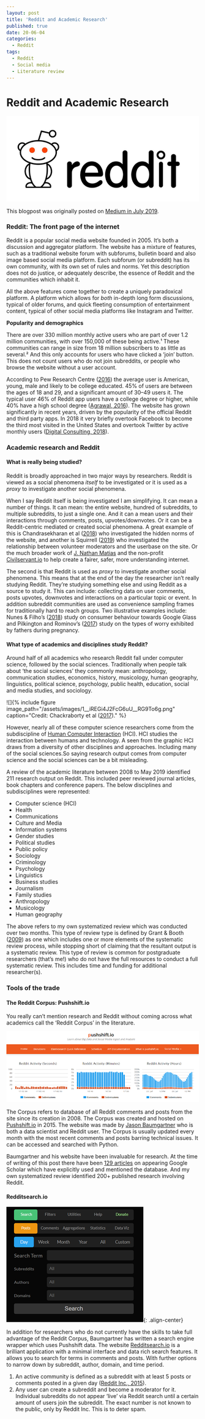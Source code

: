 ```yaml
---
layout: post
title: 'Reddit and Academic Research'
published: true
date: 20-06-04
categories:
  - Reddit
tags:
  - Reddit
  - Social media
  - Literature review
---
```

# Reddit and Academic Research

![](/assets/images/1__6dAXo18vmZ3KiR75TE2XwQ.png)

This blogpost was originally posted on [Medium in July 2019](www.mediun.com/@naiyanjones/reddit-and-academic-research-aa03f247e310).

### Reddit: The front page of the internet

Reddit is a popular social media website founded in 2005. It’s both a discussion and aggregator platform. The website has a mixture of features, such as a traditional website forum with subforums, bulletin board and also image based social media platform. Each subforum (or subreddit) has its own community, with its own set of rules and norms. Yet this description does not do justice, or adequately describe, the essence of Reddit and the communities which inhabit it.

All the above features come together to create a uniquely paradoxical platform. A platform which allows for _both_ in-depth long form discussions, typical of older forums, and quick fleeting consumption of entertainment content, typical of other social media platforms like Instagram and Twitter.

**Popularity and demographics**

There are over 330 million monthly active users who are part of over 1.2 million communities, with over 150,000 of these being active.¹ These communities can range in size from 18 million subscribers to as little as several.² And this only accounts for users who have clicked a ‘join’ button. This does not count users who do not join subreddits, or people who browse the website without a user account.

According to Pew Research Centre ([2016](https://www.journalism.org/2016/02/25/reddit-news-users-more-likely-to-be-male-young-and-digital-in-their-news-preferences/)) the average user is American, young, male and likely to be college educated. 45% of users are between the ages of 18 and 29, and a significant amount of 30–49 users it. The typical user 46% of Reddit app users have a college degree or higher, while 40% have a high school degree ([Agrawal, 2016](https://medium.com/@sm_app_intel/the-user-demographics-of-reddit-the-official-app-7e2e18b1e0e1)). The website has grown significantly in recent years, driven by the popularity of the official Reddit and third party apps. In 2018 it very briefly overtook Facebook to become the third most visited in the United States and overtook Twitter by active monthly users ([Digital Consulting, 2018](http://www.digitalstrategyconsulting.com/intelligence/2018/06/reddit_overtakes_facebook_as_third_most_popular_site_in_us.php)).

### Academic research and Reddit

#### What is really being studied?

Reddit is broadly approached in two major ways by researchers. Reddit is viewed as a social phenomena _itself_ to be investigated or it is used as a _proxy_ to investigate another social phenomena.

When I say Reddit itself is being investigated I am simplifying. It can mean a number of things. It can mean: the entire website, hundred of subreddits, to multiple subreddits, to just a single one. And it can a mean users and their interactions through comments, posts, upvotes/downvotes. Or it can be a Reddit-centric mediated or created social phenomena. A great example of this is Chandrasekharan et al ([2018](http://eegilbert.org/papers/cscw18-chand-norms.pdf)) who investigated the hidden norms of the website, and another is Squirrell ([2019](https://journals.sagepub.com/doi/abs/10.1177/1461444819834317)) who investigated the relationship between volunteer moderators and the userbase on the site. Or the much broader work of [J. Nathan Matias](https://medium.com/u/61f90df70e11) and the non-profit [Civilservant.io](https://civilservant.io/) to help create a fairer, safer, more understanding internet.

The second is that Reddit is used as _proxy_ to investigate another social phenomena. This means that at the end of the day the researcher isn’t really studying Reddit. They’re studying something else and using Reddit as a source to study it. This can include: collecting data on user comments, posts upvotes, downvotes and interactions on a particular topic or event. In addition subreddit communities are used as convenience sampling frames for traditionally hard to reach groups. Two illustrative examples include: Nunes & Filho’s ([2018](https://www.emerald.com/insight/content/doi/10.1108/INMR-06-2018-0034/full/html)) study on consumer behaviour towards Google Glass and Pilkington and Rominov’s ([2017](https://www.ncbi.nlm.nih.gov/pmc/articles/PMC6372888/)) study on the types of worry exhibited by fathers during pregnancy.

#### **What type of academics and disciplines study Reddit?**

Around half of all academics who research Reddit fall under computer science, followed by the social sciences. Traditionally when people talk about ‘the social sciences’ they commonly mean: anthropology, communication studies, economics, history, musicology, human geography, linguistics, political science, psychology, public health, education, social and media studies, and sociology.

![]{% include figure image_path="/assets/images/1__iREGi4J2FcG6uU__RG9To6g.png" caption="Credit: Chackraborty et al ([2017](https://www.researchgate.net/publication/321147663_A_Review_of_Constraints_on_Vision-based_Gesture_Recognition_for_Human-Computer_Interaction))." %}

However, nearly all of these computer science researchers come from the subdiscipline of [Human Computer Interaction](https://en.wikipedia.org/wiki/Human%E2%80%93computer_interaction) (HCI). HCI studies the interaction between humans and technology. A seen from the graphic HCI draws from a diversity of other disciplines and approaches. Including many of the social sciences.So saying research output comes from computer science and the social sciences can be a bit misleading.

A review of the academic literature between 2008 to May 2019 identified 211 research output on Reddit. This included peer reviewed journal articles, book chapters and conference papers. The below disciplines and subdisciplines were represented:

*   Computer science (HCI)
*   Health
*   Communications
*   Culture and Media
*   Information systems
*   Gender studies
*   Political studies
*   Public policy
*   Sociology
*   Criminology
*   Psychology
*   Linguistics
*   Business studies
*   Journalism
*   Family studies
*   Anthropology
*   Musicology
*   Human geography

The above refers to my own systematized review which was conducted over two months. This type of review type is defined by Grant & Booth ([2009](https://onlinelibrary.wiley.com/doi/pdf/10.1111/j.1471-1842.2009.00848.x)) as one which includes one or more elements of the systematic review process, while stopping short of claiming that the resultant output is a systematic review. This type of review is common for postgraduate researchers (that’s me!) who do not have the full resources to conduct a full systematic review. This includes time and funding for additional researcher(s).

### Tools of the trade

#### The Reddit Corpus: Pushshift.io

You really can’t mention research and Reddit without coming across what academics call the ‘Reddit Corpus’ in the literature.

![](/assets/images/1__4jZ__gb1tgxSvpxw30kKAUg.png)

The Corpus refers to database of all Reddit comments and posts from the site since its creation in 2008. The Corpus was created and hosted on [Pushshift.io](https://pushshift.io/) in 2015. The website was made by [Jason Baumgartner](https://medium.com/u/3a16fa97630d) who is both a data scientist and Reddit user. The Corpus is usually updated every month with the most recent comments and posts barring technical issues. It can be accessed and searched with Python.

Baumgartner and his website have been invaluable for research. At the time of writing of this post there have been [129 articles](https://scholar.google.com/scholar?hl=en&as_sdt=0%2C21&q=pushshift.io&btnG=) on appearing Google Scholar which have explicitly used and mentioned the database. And my own systematized review identified 200+ published research involving Reddit.

#### Redditsearch.io

![[image-center](](/assets/images/1__UUoCEWzQwHF204tBU__NCXg.png){: .align-center}

In addition for researchers who do not currently have the skills to take full advantage of the Reddit Corpus, Baumgartner has written a search engine wrapper which uses Pushshift data. The website [Redditsearch.io](https://redditsearch.io/) is a brilliant application with a minimal interface and data rich search features. It allows you to search for terms in comments and posts. With further options to narrow down by subreddit, author, domain, and time period.

1.  An active community is defined as a subreddit with at least 5 posts or comments posted in a given day ([Reddit Inc., 2015](http://web.archive.org/web/20150703012219/http://www.reddit.com/about)).
2.  Any user can create a subreddit and become a moderator for it. Individual subreddits do not appear ‘live’ via Reddit search until a certain amount of users join the subreddit. The exact number is not known to the public, only by Reddit Inc. This is to deter spam.

